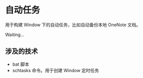 # 自动任务

用于构建 Window 下的自动任务，比如自动备份本地 OneNote 文档。

Waiting...

## 涉及的技术

- bat 脚本
- schtasks 命令。用于创建 Window 定时任务